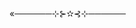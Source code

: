 <p align='center">
 ![0c53ccb2-d81e-4a1e-806d-21fe8eb95c9e](https://github.com/user-attachments/assets/249fc41a-7f56-4e7d-b1ef-f4fee383e581)
<p/>
<p align='center"=>«──────⊹⊱✫⊰⊹──────<p/>

<p align='center">
 Hey there! You! I don't know what to type here tbh, Jokesies! Hi I'm Bri
ermm always hanging out with that one j1gu skin y'know. I don't know what else to put! I'm bored =.=
<p/>  
<p align='center"=>
  <a href="https://github.com/J1GU">Till</a> •
  <a href="https://github.com/GUlTARIST">Mizi</a> •
  <a href="𝚑𝚝𝚝𝚙𝚜://𝚐𝚒𝚝𝚑𝚞𝚋.𝚌𝚘𝚖/𝚠𝚊𝚏𝚏𝚕𝚎𝚝𝚊𝚛𝚝𝚎">Sua</a> •
  <a href="https://github.com/LovesickObsession">Ivan</a> •
<p/>
 
 
 
